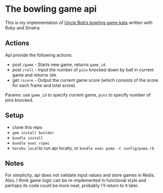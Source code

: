 # The bowling game api

This is my implementation of [Uncle Bob’s bowling game kata](http://butunclebob.com/ArticleS.UncleBob.TheBowlingGameKata) written with Ruby and Sinatra

## Actions

Api provide the following actions:
- post `/game` - Starts new game, returns `game_id`.
- post `/roll` - Input the number of `pins` knocked down by ball in current game and returns `200`.
- get `/score` - Output the current game score (which consists of the score for each frame and total score).

Params: use `game_id` to specify current game, `pins` to specify number of pins knocked.

## Setup
- clone this repo
- `gem install bunlder`
- `bundle install`
- `bundle exec rspec`
- `heroku local`to run api locally, or `bundle exec puma -C config/puma.rb`

## Notes

For simplicity, api does not validate input values and store games in Redis. Also, I think game logic can be re-implemented in functional style and perhaps its code could be more neat, probably I'll return to it later.
